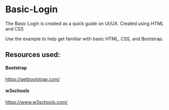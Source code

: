 # Basic-Login

The Basic Login is created as a quick guide on UI/UX. 
Created using HTML and CSS

Use the example to help get familiar with basic HTML, CSS, and Bootstrap.

<h2>Resources used:</h2>

<h4>Bootstrap</h4>

https://getbootstrap.com/

<h4>w3schools</h4>

https://www.w3schools.com/



